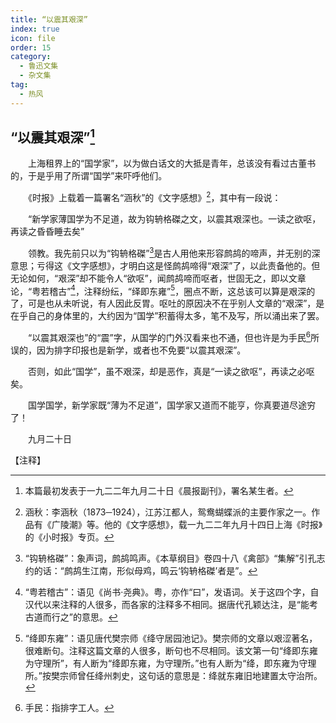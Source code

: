 ```yaml
---
title: “以震其艰深”
index: true
icon: file
order: 15
category:
  - 鲁迅文集
  - 杂文集
tag:  
  - 热风
---
```


## “以震其艰深”[^①]

　　上海租界上的“国学家”，以为做白话文的大抵是青年，总该没有看过古董书的，于是乎用了所谓“国学”来吓呼他们。

　　《时报》上载着一篇署名“涵秋”的《文字感想》[^②]，其中有一段说：

　　“新学家薄国学为不足道，故为钩辀格磔之文，以震其艰深也。一读之欲呕，再读之昏昏睡去矣”

　　领教。我先前只以为“钩辀格磔”[^③]是古人用他来形容鹧鸪的啼声，并无别的深意思；亏得这《文字感想》，才明白这是怪鹧鸪啼得“艰深”了，以此责备他的。但无论如何，“艰深”却不能令人“欲呕”，闻鹧鸪啼而呕者，世固无之，即以文章论，“粤若稽古”[^④]，注释纷纭，“绎即东雍”[^⑤]，圈点不断，这总该可以算是艰深的了，可是也从未听说，有人因此反胃。呕吐的原因决不在乎别人文章的“艰深”，是在乎自己的身体里的，大约因为“国学”积蓄得太多，笔不及写，所以涌出来了罢。

　　“以震其艰深也”的“震”字，从国学的门外汉看来也不通，但也许是为手民[^⑥]所误的，因为排字印报也是新学，或者也不免要“以震其艰深”。

　　否则，如此“国学”，虽不艰深，却是恶作，真是“一读之欲呕”，再读之必呕矣。

　　国学国学，新学家既“薄为不足道”，国学家又道而不能亨，你真要道尽途穷了！

　　九月二十日

【注释】

[^①]:本篇最初发表于一九二二年九月二十日《晨报副刊》，署名某生者。

[^②]:涵秋：李涵秋（1873─1924），江苏江都人，鸳鸯蝴蝶派的主要作家之一。作品有《广陵潮》等。他的《文字感想》，载一九二二年九月十四日上海《时报》的《小时报》专页。

[^③]:“钩辀格磔”：象声词，鹧鸪鸣声。《本草纲目》卷四十八《禽部》“集解”引孔志约的话：“鹧鸪生江南，形似母鸡，鸣云‘钩辀格磔’者是”。

[^④]:“粤若稽古”：语见《尚书·尧典》。粤，亦作“曰”，发语词。关于这四个字，自汉代以来注释的人很多，而各家的注释多不相同。据唐代孔颖达注，是“能考古道而行之”的意思。

[^⑤]:“绛即东雍”：语见唐代樊宗师《绛守居园池记》。樊宗师的文章以艰涩著名，很难断句。注释这篇文章的人很多，断句也不尽相同。该文第一句“绛即东雍为守理所”，有人断为“绛即东雍，为守理所。”也有人断为“绛，即东雍为守理所。”按樊宗师曾任绛州刺史，这句话的意思是：绛就东雍旧地建置太守治所。

[^⑥]:手民：指排字工人。
